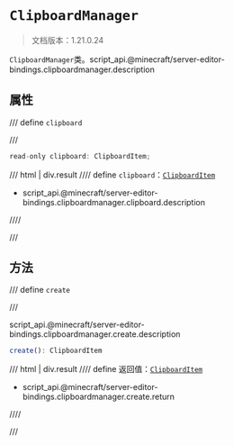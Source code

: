 # `ClipboardManager`

> 文档版本：1.21.0.24

`ClipboardManager`类。script_api.@minecraft/server-editor-bindings.clipboardmanager.description

## 属性

/// define
`clipboard`


///

```js
read-only clipboard: ClipboardItem;
```

/// html | div.result
//// define
`clipboard`：[`ClipboardItem`](./clipboarditem.md)

- script_api.@minecraft/server-editor-bindings.clipboardmanager.clipboard.description


////

///


## 方法

/// define
`create`


///

script_api.@minecraft/server-editor-bindings.clipboardmanager.create.description

```js
create(): ClipboardItem
```

/// html | div.result
//// define
返回值：[`ClipboardItem`](./clipboarditem.md)

- script_api.@minecraft/server-editor-bindings.clipboardmanager.create.return


////

///

